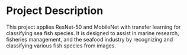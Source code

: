 # Project Description
This project applies ResNet-50 and MobileNet with transfer learning for classifying sea fish species. It is designed to assist in marine research, fisheries management, and the seafood industry by recognizing and classifying various fish species from images.
